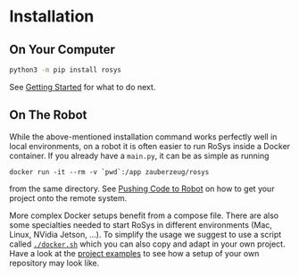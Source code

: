 # Installation

## On Your Computer

```bash
python3 -m pip install rosys
```

See [Getting Started](getting_started.md) for what to do next.

## On The Robot

While the above-mentioned installation command works perfectly well in local environments, on a robot it is often easier to run RoSys inside a Docker container.
If you already have a `main.py`, it can be as simple as running

```
docker run -it --rm -v `pwd`:/app zauberzeug/rosys
```

from the same directory.
See [Pushing Code to Robot](development.md#pushing-code-to-robot) on how to get your project onto the remote system.

More complex Docker setups benefit from a compose file.
There are also some specialties needed to start RoSys in different environments (Mac, Linux, NVidia Jetson, ...).
To simplify the usage we suggest to use a script called [`./docker.sh`](https://github.com/zauberzeug/rosys/blob/main/docker.sh) which you can also copy and adapt in your own project.
Have a look at the [project examples](https://github.com/zauberzeug/rosys/tree/main/examples) to see how a setup of your own repository may look like.
